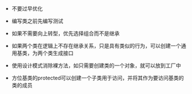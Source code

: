 - 不要过早优化
- 编写类之前先编写测试
- 如果不需要向上转型，优先选择组合而不是继承
- 如果两个类在逻辑上不存在继承关系，只是具有类似的行为，可以创建一个通用基类，为两个类生成接口

- 使用设计模式消除裸方法，如只需要创建类的一个对象，就可以放到工厂中
- 方位基类的protected可以创建一个子类用于访问，并将其作为要访问基类的类的成员